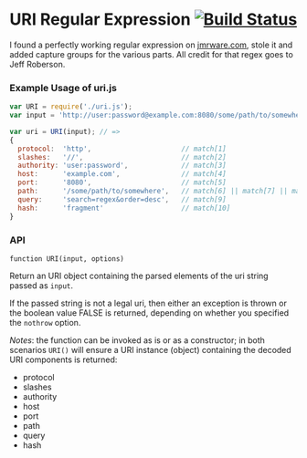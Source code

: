 # URI Regular Expression [![Build Status](https://travis-ci.org/jhermsmeier/uri.regex.png?branch=master)](https://travis-ci.org/jhermsmeier/uri.regex)

I found a perfectly working regular expression on [jmrware.com](http://jmrware.com/articles/2009/uri_regexp/URI_regex.html),
stole it and added capture groups for the various parts. All credit for that regex goes to Jeff Roberson.

### Example Usage of uri.js

```javascript
var URI = require('./uri.js');
var input = 'http://user:password@example.com:8080/some/path/to/somewhere?search=regex&order=desc#fragment';

var uri = URI(input); // =>
{
  protocol:  'http',                      // match[1]
  slashes:   '//',                        // match[2]
  authority: 'user:password',             // match[3]
  host:      'example.com',               // match[4]
  port:      '8080',                      // match[5]
  path:      '/some/path/to/somewhere',   // match[6] || match[7] || match[8]
  query:     'search=regex&order=desc',   // match[9]
  hash:      'fragment'                   // match[10]
}
```

### API

    function URI(input, options)

Return an URI object containing the parsed elements of the uri string passed as `input`.

If the passed string is not a legal uri, then either an exception is thrown or
the boolean value FALSE is returned, depending on whether you specified the
`nothrow` option.

*Notes*: the function can be invoked as is or as a constructor; in both scenarios
`URI()` will ensure a URI instance (object) containing the decoded URI components
is returned:

- protocol
- slashes
- authority
- host
- port
- path
- query
- hash

